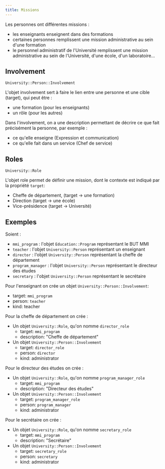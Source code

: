 ```yaml
---
title: Missions
---
```


Les personnes ont différentes missions : 
- les enseignants enseignent dans des formations
- certaines personnes remplissent une mission administrative au sein d'une formation
- le personnel administratif de l'Université remplissent une mission administrative au sein de l'Université, d'une école, d'un laboratoire...

## Involvement

```
University::Person::Involvement
```

L'objet involvement sert à faire le lien entre une personne et une cible (target), qui peut être :
- une formation (pour les enseignants)
- un rôle (pour les autres)

Dans l'involvement, on a une description permettant de décrire ce que fait précisément la personne, par exemple :
- ce qu'elle enseigne (Expression et communication)
- ce qu'elle fait dans un service (Chef de service)

## Roles

```
University::Role
```

L'objet role permet de définir une mission, dont le contexte est indiqué par la propriété `target`: 
- Cheffe de département, (target -> une formation)
- Direction (target -> une école)
- Vice-présidence (target -> Université)

## Exemples

Soient :
- `mmi_program` : l'objet `Education::Program` représentant le BUT MMI
- `teacher` : l'objet `University::Person` représentant un enseignant
- `director` : l'objet `University::Person` représentant la cheffe de département
- `program_manager` : l'objet `University::Person` représentant le directeur des études
- `secretary` : l'objet `University::Person` représentant le secrétaire

Pour l'enseignant on crée un objet `University::Person::Involvement`:
- target: `mmi_program`
- person: `teacher`
- kind: teacher

Pour la cheffe de département on crée :
- Un objet `University::Role`, qu'on nomme `director_role`
  - target: `mmi_program`
  - description: "Cheffe de département"
- Un objet `University::Person::Involvement`
  - target: `director_role`
  - person: `director`
  - kind: administrator

Pour le directeur des études on crée :
- Un objet `University::Role`, qu'on nomme `program_manager_role`
  - target: `mmi_program`
  - description: "Directeur des études"
- Un objet `University::Person::Involvement`
  - target: `program_manager_role`
  - person: `program_manager`
  - kind: administrator

Pour le secrétaire on crée :
- Un objet `University::Role`, qu'on nomme `secretary_role`
  - target: `mmi_program`
  - description: "Secrétaire"
- Un objet `University::Person::Involvement`
  - target: `secretary_role`
  - person: `secretary`
  - kind: administrator
